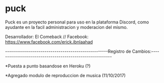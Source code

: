 # puck

Puck es un proyecto personal para uso en la plataforma Discord, como ayudante en la facil administracion y moderacion del mismo.

Desarrollador: El Comeback // Facebook: https://www.facebook.com/erick.ibnlaahad

----------------------------------------------------Registro de Cambios:----------------------------------------------------------

*Puesta a punto basandose en Heroku (?) 

*Agregado modulo de reproduccion de musica (11/10/2017)
